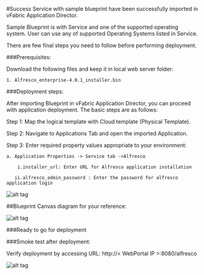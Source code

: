 #Success
Service with sample blueprint have been successfully imported in vFabric Application Director. 

Sample Blueprint is with Service and one of the supported operating system. User can use any of supported Operating Systems listed in Service. 

There are few final steps you need to follow before performing deployment.


###Prerequisites:

Download the following files and keep it in local web server folder:
	
	1. Alfresco_enterprise-4.0.1_installer.bin
	
###Deployment steps:

After importing Blueprint in vFabric Application Director, you can proceed with application deployment. The basic steps are as follows:

Step 1: Map the logical template with Cloud  template (Physical Template).

Step 2: Navigate to Applications Tab and open the imported Application.

Step 3: Enter required property values appropriate to your environment:

	a. Application Properties -> Service tab ->Alfresco
	
        i.installer_url: Enter URL for Alfresco application installation
	
       ii.alfresco_admin_password : Enter the password for alfresco application login
	 
	
![alt tag](https://raw.github.com/vmware-applicationdirector/solutions-import-nitro/Alfresco-Service/Service-Property-new.jpg) 

##Blueprint Canvas diagram for your reference: 

![alt tag](https://raw.github.com/vmware-applicationdirector/solutions-import-nitro/Alfresco-Service/Blueprint1-new1.jpg)

###Ready to go for deployment

###Smoke test after deployment:

Verify deployment by accessing URL: http://< WebPortal IP >:8080/alfresco 

![alt tag](https://raw.github.com/vmware-applicationdirector/solutions-import-nitro/Alfresco-Service/Smoke-Test.png)
